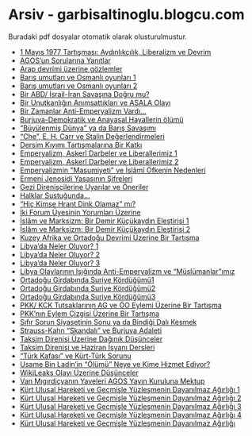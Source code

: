 # Arsiv - garbisaltinoglu.blogcu.com

Buradaki pdf dosyalar otomatik olarak olusturulmustur.


- <a href="pdf/1-mayis-1977-tartismasi-aydinlikcilik-liberalizm-ve-devrim.pdf">1 Mayıs 1977 Tartışması: Aydınlıkçılık, Liberalizm ve Devrim</a>
- <a href="pdf/agosun-sorularina-yanitlar.pdf">AGOS’un Sorularına Yanıtlar</a>
- <a href="pdf/arap-devrimi-uzerine-gozlemler.pdf">Arap devrimi üzerine gözlemler</a>
- <a href="pdf/baris-umutlari-ve-osmanli-oyunlari-1.pdf">Barış umutları ve Osmanlı oyunları 1</a>
- <a href="pdf/baris-umutlari-ve-osmanli-oyunlari-2.pdf">Barış umutları ve Osmanlı oyunları 2</a>
- <a href="pdf/bir-abd-israil-iran-savasina-dogru-mu?.pdf">Bir ABD/ İsrail-İran Savaşına Doğru mu?</a>
- <a href="pdf/bir-unutkanligin-animsattiklari-ve-asala-olayi.pdf">Bir Unutkanlığın Anımsattıkları ve ASALA Olayı</a>
- <a href="pdf/bir-zamanlar-anti-emperyalizm-vardi.pdf">Bir Zamanlar Anti-Emperyalizm Vardı…</a>
- <a href="pdf/burjuva-demokratik-ve-anayasal-hayallerin-olumu.pdf">Burjuva-Demokratik ve Anayasal Hayallerin ölümü </a>
- <a href="pdf/buyulenmis-dunya-ya-da-baris-savasimi.pdf">“Büyülenmiş Dünya” ya da Barış Savaşımı</a>
- <a href="pdf/che-e-h-carr-ve-stalin-degerlendirmeleri.pdf">“Che”, E. H. Carr ve Stalin Değerlendirmeleri</a>
- <a href="pdf/dersim-kiyimi-tartismalarina-bir-katki.pdf">Dersim Kıyımı Tartışmalarına Bir Katkı</a>
- <a href="pdf/emperyalizm-askeri-darbeler-ve-liberallerimiz-1.pdf">Emperyalizm, Askerî Darbeler ve Liberallerimiz 1</a>
- <a href="pdf/emperyalizm-askeri-darbeler-ve-liberallerimiz-2.pdf">Emperyalizm, Askerî Darbeler ve Liberallerimiz 2</a>
- <a href="pdf/emperyalizmin-masumiyeti-ve-islami-ofkenin-nedenleri.pdf">Emperyalizmin "Masumiyeti" ve İslâmî Öfkenin Nedenleri</a>
- <a href="pdf/ermeni-jenosidi-yasasinin-sifreleri.pdf">Ermeni Jenosidi Yasasının Şifreleri</a>
- <a href="pdf/gezi-direniscilerine-uyarilar-ve-oneriler.pdf">Gezi Direnişçilerine Uyarılar ve Öneriler</a>
- <a href="pdf/halklar-sustugunda.pdf">Halklar Sustuğunda…</a>
- <a href="pdf/hic-kimse-hrant-dink-olamaz-mi?.pdf">“Hiç Kimse Hrant Dink Olamaz” mı?</a>
- <a href="pdf/iki-forum-uyesinin-yorumlari-uzerine.pdf">İki Forum Üyesinin Yorumları Üzerine</a>
- <a href="pdf/islam-ve-marksizm-bir-demir-kucukaydin-elestirisi-1.pdf">İslâm ve Marksizm: Bir Demir Küçükaydın Eleştirisi 1</a>
- <a href="pdf/islam-ve-marksizm-bir-demir-kucukaydin-elestirisi-2.pdf">İslâm ve Marksizm: Bir Demir Küçükaydın Eleştirisi 2</a>
- <a href="pdf/kuzey-afrika-ve-ortadogu-devrimi-uzerine-bir-tartisma.pdf">Kuzey Afrika ve Ortadoğu Devrimi Üzerine Bir Tartışma</a>
- <a href="pdf/libyada-neler-oluyor?-1.pdf">Libya’da Neler Oluyor? 1</a>
- <a href="pdf/libyada-neler-oluyor?-2.pdf">Libya’da Neler Oluyor? 2</a>
- <a href="pdf/libyada-neler-oluyor?-3.pdf">Libya’da Neler Oluyor? 3</a>
- <a href="pdf/libya-olaylarinin-isiginda-anti-emperyalizm-ve-muslumanlarimiz.pdf">Libya Olaylarının Işığında Anti-Emperyalizm ve “Müslümanlar”ımız</a>
- <a href="pdf/ortadogu-girdabinda-suriye-kordugumu1.pdf">Ortadoğu Girdabında Suriye Kördüğümü1</a>
- <a href="pdf/ortadogu-girdabinda-suriye-kordugumu2.pdf">Ortadoğu Girdabında Suriye Kördüğümü2</a>
- <a href="pdf/ortadogu-girdabinda-suriye-kordugumu3.pdf">Ortadoğu Girdabında Suriye Kördüğümü3</a>
- <a href="pdf/pkk-kck-tutsaklarinin-ag-ve-oo-eylemi-uzerine-bir-tartisma.pdf">PKK/ KCK Tutsaklarının AG ve ÖO Eylemi Üzerine Bir Tartışma</a>
- <a href="pdf/pkknin-eylem-cizgisi-uzerine-bir-tartisma.pdf">PKK’nın Eylem Çizgisi Üzerine Bir Tartışma</a>
- <a href="pdf/sifir-sorun-siyasetinin-sonu-ya-da-bindigi-dali-kesmek.pdf">Sıfır Sorun Siyasetinin Sonu ya da Bindiği Dalı Kesmek</a>
- <a href="pdf/strauss-kahn-skandali-ve-burjuva-adaleti.pdf">Strauss-Kahn “Skandalı” ve Burjuva Adaleti</a>
- <a href="pdf/taksim-direnisi-uzerine-daginik-dusunceler.pdf">Taksim Direnişi Üzerine Dağınık Düşünceler</a>
- <a href="pdf/taksim-direnisi-ve-haziran-isyani-dersleri.pdf">Taksim Direnişi ve Haziran İsyanı Dersleri</a>
- <a href="pdf/turk-kafasi-ve-kurt-turk-sorunu.pdf">“Türk Kafası” ve Kürt-Türk Sorunu</a>
- <a href="pdf/usame-bin-ladinin-olumu-neye-ve-kime-hizmet-ediyor?.pdf">Usame Bin Ladin’in “Ölümü” Neye ve Kime Hizmet Ediyor?</a>
- <a href="pdf/wikileaks-olayi-uzerine-dusunceler.pdf">WikiLeaks Olayı Üzerine Düşünceler</a>
- <a href="pdf/van-migirdicyanin-yaveleri-agos-yayin-kuruluna-mektup.pdf">Van Mıgırdiçyanın Yaveleri AGOS Yayın Kuruluna Mektup </a>
- <a href="1-kurt-ulusal-hareketi-ve-gecmisle-yuzlesmenin-dayanilmaz-agirligi.pdf">Kürt Ulusal Hareketi ve Geçmişle Yüzleşmenin Dayanılmaz Ağırlığı 1</a>
- <a href="2-kurt-ulusal-hareketi-ve-gecmisle-yuzlesmenin-dayanilmaz-agirligi.pdf">Kürt Ulusal Hareketi ve Geçmişle Yüzleşmenin Dayanılmaz Ağırlığı 2</a>
- <a href="3-kurt-ulusal-hareketi-ve-gecmisle-yuzlesmenin-dayanilmaz-agirligi.pdf">Kürt Ulusal Hareketi ve Geçmişle Yüzleşmenin Dayanılmaz Ağırlığı 3</a>
- <a href="4-kurt-ulusal-hareketi-ve-gecmisle-yuzlesmenin-dayanilmaz-agirligi.pdf">Kürt Ulusal Hareketi ve Geçmişle Yüzleşmenin Dayanılmaz Ağırlığı 4</a>
- <a href="kurt-ulusal-hareketi-ve-gecmisle-yuzlesmenin-dayanilmaz-agirligi.pdf">Kürt Ulusal Hareketi ve Geçmişle Yüzleşmenin Dayanılmaz Ağırlığı</a>
